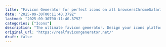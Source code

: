 ```yaml
---
title: "Favicon Generator for perfect icons on all browsersChromeSafariEdgeFirefoxOperaAppleWindowsAndroidGo"
date: "2025-09-30T00:11:40.379Z"
lastmod: "2025-09-30T00:11:40.379Z"
categories: ["Icons"]
description: "The ultimate favicon generator. Design your icons platform per platform and make them look great everywhere. Including in Google results pages."
original_url: "https://realfavicongenerator.net/"
draft: false
---
```


